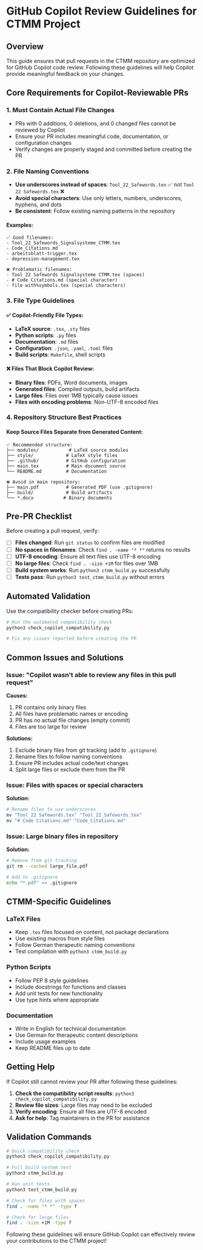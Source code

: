 # GitHub Copilot Review Guidelines for CTMM Project

## Overview

This guide ensures that pull requests in the CTMM repository are optimized for GitHub Copilot code review. Following these guidelines will help Copilot provide meaningful feedback on your changes.

## Core Requirements for Copilot-Reviewable PRs

### 1. **Must Contain Actual File Changes**
- PRs with 0 additions, 0 deletions, and 0 changed files cannot be reviewed by Copilot
- Ensure your PR includes meaningful code, documentation, or configuration changes
- Verify changes are properly staged and committed before creating the PR

### 2. **File Naming Conventions**
- **Use underscores instead of spaces**: `Tool_22_Safewords.tex` ✅ not `Tool 22 Safewords.tex` ❌
- **Avoid special characters**: Use only letters, numbers, underscores, hyphens, and dots
- **Be consistent**: Follow existing naming patterns in the repository

#### Examples:
```
✅ Good filenames:
- Tool_22_Safewords_Signalsysteme_CTMM.tex
- Code_Citations.md
- arbeitsblatt-trigger.tex
- depression-management.tex

❌ Problematic filenames:
- Tool 22 Safewords Signalsysteme CTMM.tex (spaces)
- # Code Citations.md (special character)
- file with%symbols.tex (special characters)
```

### 3. **File Type Guidelines**

#### ✅ Copilot-Friendly File Types:
- **LaTeX source**: `.tex`, `.sty` files
- **Python scripts**: `.py` files  
- **Documentation**: `.md` files
- **Configuration**: `.json`, `.yaml`, `.toml` files
- **Build scripts**: `Makefile`, shell scripts

#### ❌ Files That Block Copilot Review:
- **Binary files**: PDFs, Word documents, images
- **Generated files**: Compiled outputs, build artifacts
- **Large files**: Files over 1MB typically cause issues
- **Files with encoding problems**: Non-UTF-8 encoded files

### 4. **Repository Structure Best Practices**

#### Keep Source Files Separate from Generated Content:
```
✅ Recommended structure:
├── modules/           # LaTeX source modules
├── style/            # LaTeX style files  
├── .github/          # GitHub configuration
├── main.tex          # Main document source
└── README.md         # Documentation

❌ Avoid in main repository:
├── main.pdf          # Generated PDF (use .gitignore)
├── build/            # Build artifacts
└── *.docx           # Binary documents
```

## Pre-PR Checklist

Before creating a pull request, verify:

- [ ] **Files changed**: Run `git status` to confirm files are modified
- [ ] **No spaces in filenames**: Check `find . -name "* *"` returns no results
- [ ] **UTF-8 encoding**: Ensure all text files use UTF-8 encoding
- [ ] **No large files**: Check `find . -size +1M` for files over 1MB
- [ ] **Build system works**: Run `python3 ctmm_build.py` successfully
- [ ] **Tests pass**: Run `python3 test_ctmm_build.py` without errors

## Automated Validation

Use the compatibility checker before creating PRs:

```bash
# Run the automated compatibility check
python3 check_copilot_compatibility.py

# Fix any issues reported before creating the PR
```

## Common Issues and Solutions

### Issue: "Copilot wasn't able to review any files in this pull request"

**Causes:**
1. PR contains only binary files
2. All files have problematic names or encoding
3. PR has no actual file changes (empty commit)
4. Files are too large for review

**Solutions:**
1. Exclude binary files from git tracking (add to `.gitignore`)
2. Rename files to follow naming conventions
3. Ensure PR includes actual code/text changes
4. Split large files or exclude them from the PR

### Issue: Files with spaces or special characters

**Solution:**
```bash
# Rename files to use underscores
mv "Tool 22 Safewords.tex" "Tool_22_Safewords.tex"
mv "# Code Citations.md" "Code_Citations.md"
```

### Issue: Large binary files in repository

**Solution:**
```bash
# Remove from git tracking
git rm --cached large_file.pdf

# Add to .gitignore
echo "*.pdf" >> .gitignore
```

## CTMM-Specific Guidelines

### LaTeX Files
- Keep `.tex` files focused on content, not package declarations
- Use existing macros from style files
- Follow German therapeutic naming conventions
- Test compilation with `python3 ctmm_build.py`

### Python Scripts
- Follow PEP 8 style guidelines
- Include docstrings for functions and classes
- Add unit tests for new functionality
- Use type hints where appropriate

### Documentation
- Write in English for technical documentation
- Use German for therapeutic content descriptions
- Include usage examples
- Keep README files up to date

## Getting Help

If Copilot still cannot review your PR after following these guidelines:

1. **Check the compatibility script results**: `python3 check_copilot_compatibility.py`
2. **Review file sizes**: Large files may need to be excluded
3. **Verify encoding**: Ensure all files are UTF-8 encoded
4. **Ask for help**: Tag maintainers in the PR for assistance

## Validation Commands

```bash
# Quick compatibility check
python3 check_copilot_compatibility.py

# Full build system test  
python3 ctmm_build.py

# Run unit tests
python3 test_ctmm_build.py

# Check for files with spaces
find . -name "* *" -type f

# Check for large files
find . -size +1M -type f
```

Following these guidelines will ensure GitHub Copilot can effectively review your contributions to the CTMM project!